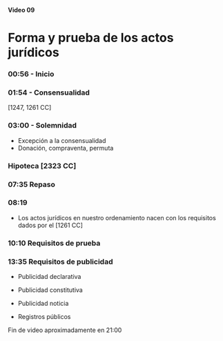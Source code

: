 **Video 09**
# Forma y prueba de los actos jurídicos

### 00:56 - Inicio

### 01:54 - Consensualidad
[1247, 1261 CC]

### 03:00 - Solemnidad

- Excepción a la consensualidad
- Donación, compraventa, permuta

### Hipoteca [2323 CC]

### 07:35 Repaso

### 08:19
- Los actos jurídicos en nuestro ordenamiento nacen con los requisitos dados por el [1261 CC]

### 10:10 Requisitos de prueba

### 13:35 Requisitos de publicidad

- Publicidad declarativa
- Publicidad constitutiva
- Publicidad noticia

- Registros públicos

Fin de video aproximadamente en 21:00